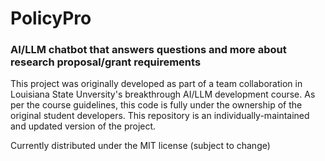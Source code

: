 # PolicyPro
### AI/LLM chatbot that answers questions and more about research proposal/grant requirements
This project was originally developed as part of a team collaboration in Louisiana State Unversity's breakthrough AI/LLM development course. As per the course guidelines, this code is fully under the ownership of the original student developers. This repository is an individually-maintained and updated version of the project.

Currently distributed under the MIT license (subject to change)